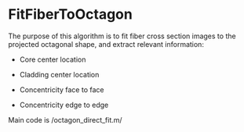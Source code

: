 # FitFiberToOctagon

The purpose of this algorithm is to fit fiber cross section images to the projected octagonal shape, and extract relevant information: 

* Core center location

* Cladding center location

* Concentricity face to face 

* Concentricity edge to edge

Main code is /octagon_direct_fit.m/ 

